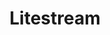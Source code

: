 ---
blog: https://litestream.io/blog
codehost: https://github.com/https://github.com/benbjohnson/litestream
logohandle: litestreamio
sort: litestream
title: Litestream
twitter: https://x.com/litestreamio
website: https://litestream.io/
---